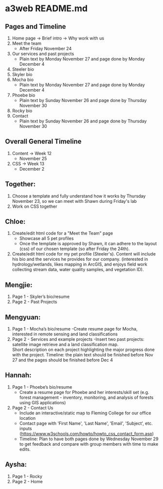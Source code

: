 # a3web README.md

## Pages and Timeline 
1. Home page
-> Brief intro 
-> Why work with us
2. Meet the team
    - After Friday November 24
3. Our services and past projects
    - Plain text by Monday November 27 and page done by Monday December 4 
4. Steeler bio
5. Skyler bio
6. Mocha bio
    - Plain text by Monday November 27 and page done by Monday December 4
7. Phoebe bio
    - Plain text by Sunday November 26 and page done by Thursday November 30
8. Rocky bio
9. Contact
    - Plain text by Sunday November 26 and page done by Thursday November 30

## Overall General Timeline
1. Content -> Week 12
    - November 25
2. CSS -> Week 13
    - December 2 

## Together:
1. Choose a template and fully understand how it works by Thursday November 23, so we can meet with Shawn during Friday's lab
1. Work on CSS together

## Chloe:
1. Create/edit html code for a "Meet the Team" page
    * Showcase all 5 pet profiles
    * Once the template is approved by Shawn, it can adhere to the layout (css) of our chosen template (so after Friday the 24th).
2. Create/edit html code for my pet profile (Steeler's). Content will include his bio and the services he provides for our company. (interested in hydrology/wetlands, likes mapping in ArcGIS, and enjoys field work collecting stream data, water quality samples, and vegetation ID). 

## Mengjie:
1. Page 1 - Skyler’s bio/resume
1. Page 2 -  Past Projects

## Mengyuan:
1. Page 1 - Mocha’s bio/resume
            -Create resume page for Mocha, interested in remote sensing and land classifications 
1. Page 2 - Services and example projects 
            -Insert two past projects: satellite image retrieve and a land classification map.      
            Short description on each project highlighting the major progress done with the project. 
    Timeline: the plain text should be finished before Nov 27 and the pages should be finished before Dec 4 


## Hannah:
1. Page 1 - Phoebe’s bio/resume
    - Create a resume page for Phoebe and her interests/skill set (e.g. forest management - inventory, monitoring, and analysis of forests using GIS applications)
1. Page 2 - Contact Us
    - Include an interactive/static map to Fleming College for our office location
    - Contact page with 'First Name', 'Last Name', 'Email', 'Subject', etc. inputs (https://www.w3schools.com/howto/howto_css_contact_form.asp)
    - Timeline: Plan to have both pages done by Wednesday November 29 to get feedback and compare with group members with time to make edits.

## Aysha:
1. Page 1 - Rocky
1. Page 2 - Home

